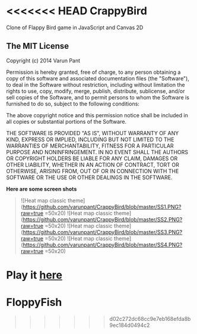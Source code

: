 <<<<<<< HEAD
CrappyBird
==========

Clone of Flappy Bird game in JavaScript and Canvas 2D


The MIT License
----
Copyright (c) 2014 Varun Pant

Permission is hereby granted, free of charge, to any person obtaining a copy of this software and associated documentation files (the "Software"), to deal in the Software without restriction, including without limitation the rights to use, copy, modify, merge, publish, distribute, sublicense, and/or sell copies of the Software, and to permit persons to whom the Software is furnished to do so, subject to the following conditions:

The above copyright notice and this permission notice shall be included in all copies or substantial portions of the Software.

THE SOFTWARE IS PROVIDED "AS IS", WITHOUT WARRANTY OF ANY KIND, EXPRESS OR IMPLIED, INCLUDING BUT NOT LIMITED TO THE WARRANTIES OF MERCHANTABILITY, FITNESS FOR A PARTICULAR PURPOSE AND NONINFRINGEMENT. IN NO EVENT SHALL THE AUTHORS OR COPYRIGHT HOLDERS BE LIABLE FOR ANY CLAIM, DAMAGES OR OTHER LIABILITY, WHETHER IN AN ACTION OF CONTRACT, TORT OR OTHERWISE, ARISING FROM, OUT OF OR IN CONNECTION WITH THE SOFTWARE OR THE USE OR OTHER DEALINGS IN THE SOFTWARE.

**Here are some screen shots**
>![Heat map classic theme](https://github.com/varunpant/CrappyBird/blob/master/SS1.PNG?raw=true =50x20)
![Heat map classic theme](https://github.com/varunpant/CrappyBird/blob/master/SS2.PNG?raw=true =50x20)
>![Heat map classic theme](https://github.com/varunpant/CrappyBird/blob/master/SS3.PNG?raw=true =50x20)
![Heat map classic theme](https://github.com/varunpant/CrappyBird/blob/master/SS4.PNG?raw=true =50x20)


Play it [here](http://varunpant.com/static/resources/CrappyBird/index.html)
=======
# FloppyFish
>>>>>>> d02c272dc68cc9e7eb168efda8b9ec184d0494c2
